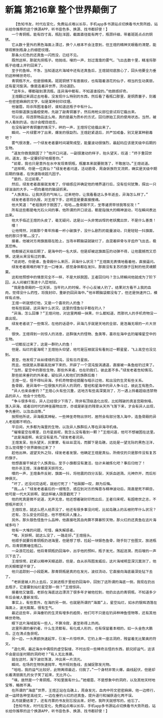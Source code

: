 # 新篇 第216章 整个世界颠倒了
        【告知书友，时代在变化，免费站点难以长存，手机app多书源站点切换看书大势所趋，站长给你推荐的这个换源APP，听书音色多、换源、找书都好使！】
       一个青铜瓶，能有四寸高，瓶肚浑圆，截面直径能有两寸，瓶颈纤细，带着斑斑点点的铜锈。
       它从数十里外的黑色海面上漂过，换个人根本不会注意到，但王煊的精神天眼看的清楚，能够观察到瓶身上的细密纹理。
       那条火红色的还真鱼一闪而没，已经不见。
       既然这样，那就先捞瓶子。他抛线，嗖的一声，划过澹澹的雾气，飞出去数十里，精准将那瓶子给缠上并钓回来了。
       至于钓鱼嘛，不急，当知道这片海域中还有还真鱼后，王煊就彻底放心了，回头他要全力垂钓这种稀世奇珍。
       青铜瓶不大，但是很精美。斑斑铜锈下有兽面纹，也有踏着浪花的仙子，相当的生动美丽，还有星河旋涡，像是连着异世界，流动道韵。
       “这年头，哪都碰到漂流瓶，连异海中都有，不知道谁投的。”他颇感好奇。
       王煊翻过来调过去地看，没发现什么特别的东西，然后看了看瓶口那里，是铜质塞子，刻着一些密密麻麻的文字，似是某种封印纹理。
       他皱眉，将杀阵图准备好，谁知道这瓶子中有什么。
       他将御道旗当撬棍使用，先敲了敲青铜塞子，然后用枪尖部位尝试将它撬出来。
       可以说，将违禁物品这么用，真的是最为质朴的方式，回归原始工具的使用状态。当然，被外人看到的话，估计会瞠目结舌。
       在没有破坏青铜塞的情况下，砰的一声，王煊将它给撬出来了。
       瞬间，一片绿雾冲了出来，爆发的很勐烈。王煊赶紧退后，并严加戒备，别又是某种剧毒吧？
       雾气很浓重，一个绿发老者霎时间凝聚成型，能量波动很强烈，最起码应该是天级中后期的生物。
       “道友你救我脱困了？”他开口问道，一副很激动的样子，抬头望天，叹道：“终于重回世间，道友，我一定要好好地报答你。”
       “前辈，我也只是意外在水中发现青铜瓶，瓶塞本来就要脱落了，不敢居功。”王煊说道。
       “这样啊，你是一位真仙？”绿发老者问道，活动筋骨，周身妖族符文流转，确实是天级中期后期的强者，在快速吸收超凡因子。
       “是的，见过前辈。”
       然后，绿发老者直接就发难了，仔细感应并确定他的境界道行后，没有任何犹豫，探出一只绿油油的大手，一把向着他的脑袋抓来。
       “人族真仙，让我厌恶的气味儿，过来吧你，让我看看这么多年逝去，异海怎么样了。”
       绿发老者恩将仇报，对王煊下手，这明显是要直接搜魂。
       他大笑道：“老祖我终于脱困了，哈哈……鱼骨殿不灭，坐等诸贤带领我等反攻！”
       所有这些都是电光石火间的事，他所谓的开口说话，都是指强大的精神波动，可在瞬间表达出来。
       他大手临近王煊的头皮了，毫无疑问，这是以一头非常凶悍的老妖魔出世，不是什么善类！
       噗！
       让他愕然，对面那个青年拎着一杆小破旗子，没什么剧烈的能量波动，只是轻轻一抖旗面，他的那只手臂……没了。
       接着，他被对方用旗面扇在脸上，当场半颗脑袋就破烂了，血混着碎骨与牙齿炸飞出去，极其恐怖。
       他都接近天级后期了，是海中的一名大妖，但是却被这旗面压的动弹不得，让他震撼而又恐惧，这是从来没有过的事。
       “说说吧，你是谁，鱼骨殿什么来历，异海什么状况？”王煊面无表情地看着他，直接逼问。
       绿发老者艰难的咽下去一口唾沫，感觉身体都在发抖，那面没有复苏的旗子压制的他灵魂颤栗。
       这和他预想中的情景完全不一样，不是大妖脱困，王者回归吗？怎么转瞬间他就成为了阶下囚，从人间被打落进十八层地狱。
       “我是鱼骨殿的一位天妖，当年钓人的时候，不小心反被人钓了。结果对方看不上我的血肉，觉得没什么药性，将我封印，重新扔回异海中。”他半颗脑袋都没有了，但还是快速开口，模样有点惨。
       王煊一听就想打他，又是一个喜欢钓人的鱼？
       他有些狐疑，这异海什么状况，这里的怪鱼似乎都在钓人？
       “异海，怎么回事？”王煊问他，对这里两眼一抹黑，什么都知道，而那坑人的手机奇物没一直出现。
       绿发老者说了一些情况，在他的话语中，异海几乎就是天地的全部，是浩瀚无垠的一片大世界。
       很快，王煊得到一则惊人的消息，这群强大的怪物、鱼类等，喜欢在海中去钓璀璨星空中的生物。
       一切都反过来了，这是一群钓人的鱼！
       但是，灿烂的星海呢？王煊抬头仰望，他可是压根就没有看到过一颗星星，飞上高空也没见到。
       甚至，他发现了丝丝缕缕的混沌，没有日月星辰。
       而且，他就是从那最高处掉下来的，开辟了一个混沌旋涡通道，直接被一条鱼给钓过来了。
       “当然，星空中的那些生物，那些外来者，也在钓我们，彼此差不多。”绿发老者告知情况。
       那些前来垂钓的外来者，疑似异人和他们的族群后裔！
       王煊一怔，怪不得叫异海，手机奇物曾经提醒与暗示过他，和出没的生灵有些关系。
       鱼骨殿，是异海中一位很强大的异人的洞府，曾经和星海中的异人争斗过，彼此互有胜负。
       “异人也亲自垂钓？”王煊心头有些沉重，这地方有些高深莫测了，万一遇上拎着超级违禁物品的异人，他会十分危险。
       “争斗很多年后，异人已经很少下场了。除非有顶级造化出现，比如残破的真圣宫殿倒塌，落入异海，或者旧时代的神圣器物出世，亦或是新圣的残骨从天外飞落下来，才会有异人出现，争先垂钓，以及血战等。”
       按照他所说，异海极其神秘，一些神圣奇物出世时，居然会有部分落入海中，连鱼骨殿的异人老祖都不明白。
       平日间，大多都为海里的生物，以及异人族群后人等在异海寻机缘。
       “璀璨星空在哪里，日月星辰呢，我怎么没有看到一颗？”王煊问道，他可不想被困在这里。
       “这是海底啊，肯定没有星月。”绿发老者诧异。
       王煊发呆，抬头望天，灰蒙蒙，有丝丝混沌，而脚下是岛礁，远处是一望无际的黑色汪洋，怎么觉得整个世界颠倒过来了？
       趁他出神，遥望天外之际，绿发老者发狠，他确定王煊是真仙，所倚仗的只是那件没有复苏的旗子。
       他想直接干掉这个人族真仙，至于小旗都没有激活，估计未被炼化吧？事后归他了！
       他扑杀王煊，浑身都是天妖符文。
       噗的一声，王煊条件反射，旗面一抖，将他震的四分五裂，天妖血迸溅，元神炸开，而后形神俱灭。
       “坏了，还没问完话呢，就给打死了！”他跺脚一叹，颇为后悔。
       “我……&！”绿发老者最后的一缕残念，感应到对方的悔意与精神波动后，简直是死不瞑目，他可是一代大天妖啊，就这样被人随意戳死了？
       他的死真是微不足道，无声无息，他还想着破封印而出后，王者归来呢，有超绝世之志，不想瓶开即灭！
       王煊叹息，就这么把人给弄没了，他还有很多事没问呢，比如岛礁上的五根钓竿什么状况？
       还有，怎么安全的回去，他不想和异人撞上。
       另外，那头银色怪鱼什么品种，他直接吃其血肉算不算暴殄天物，那火红的还真鱼在这片海域多吗？
       他有一大堆的问题，可惜，痛失解惑者。
       “唉，天妖啊，就这么没了，一路走好。”王煊摇头。
       他顺手就要将青铜瓶扔进海里，但是想了想，捡起一块银色鱼骨，随手刻了些图文，放进瓶内，将青铜赛堵住瓶口。
       一朵浪花捡起，他将青铜瓶扔回海中，出乎他的预料，瓶子发光，荡起涟漪，而后嗖的一声沉下去了。
       王煊惊愕，赶紧以精神天眼追踪，但是，自从杀阵图发威后，这片海域明显深沉莫测了，他的天眼都望不穿了。
       他只追踪到一小段距离，那青铜瓶是真的在发光，波纹流动，它直接向海底最深处钻下去了。
       “老妖是被人钓上去后，又装进瓶子里给扔回海中，回到了这所谓的海底一侧，我现在扔出去瓶子，它是要到灿烂星空那一侧？”王煊惊异。
       接着他又皱眉，老妖在海底这边漂流了很多年才被他捡到，他扔出去的青铜瓶，不知道多少年后会被人重新发现。
       事实上，有些意外，在海的另一侧，也就是所谓的“海面”上，星空灿烂，如水的银辉洒落在海面上，波光粼粼，很有生气。
       最近这些年，异海垂钓的生灵有增多的趋势，他们可不只是在钓异种神鱼怪物等，还有其他稀世奇物。
       眼下这片海域就有一些人，不算冷寂，甚至称得上热闹。
       这里所谓的垂钓者，什么生灵都有，有化成人形的，也有保留着本相的，如一头金色大鹏鸟，正在清点鱼获呢。
       另一边，一头黑鹤快速起竿，引发一片惊呼声，它钓上来一座古洞府，残留着无比繁奥的符文。
       “造化啊，最近海水中偶现的虚空裂缝，不时出现一些稀奇古怪的东西，鹤兄好运气，这该不会是旧圣时期的洞府吧？”有人无比羡慕。
       就在这时，海下波纹荡漾，冲出来一片流光。
       瞬间，在场的生物快速抛竿，甩开规则鱼线，去捕捉那发光物。
       “哈哈，我的运气比较好，此物离得最近，归我了。”一个身材非常火爆，曲线起伏，但是却长着清丽面孔的女子笑了起来，无比开心。
       “咦，居然是一个青铜瓶，不知里面有什么。”她蹙眉，不是想象中的洞府，以及其他天材地宝等，略微不满。
       在所谓的“海底”世界，王煊正站在岛礁上，周身发光，血肉中符文密密麻麻，他一边修行，逐一运转各种至高经文，一边在垂钓火红的还真鱼，提升道行和捕获造化两不误。
       五月就要结束了，还有月票的书友别忘投出来，好吧，我昨天就想写的，给忘了。
       【告知书友，时代在变化，免费站点难以长存，手机app多书源站点切换看书大势所趋，站长给你推荐的这个换源APP，听书音色多、换源、找书都好使！】